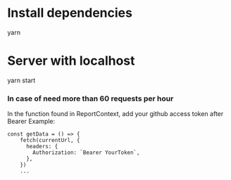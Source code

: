 # Install dependencies
yarn

# Server with localhost
yarn start

### In case of need more than 60 requests per hour

In the function found in ReportContext, add your github access token after Bearer Example:

```
const getData = () => {
    fetch(currentUrl, {
      headers: {
        Authorization: `Bearer YourToken`,
      },
    })
    ...
```
